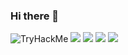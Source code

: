 ### Hi there 👋

<!--
**moamlrh/moamlrh** is a ✨ _special_ ✨ repository because its `README.md` (this file) appears on your GitHub profile.

Here are some ideas to get you started:

- 🔭 I’m currently working on ...
- 🌱 I’m currently learning ...
- 👯 I’m looking to collaborate on ...
- 🤔 I’m looking for help with ...
- 💬 Ask me about ...
- 📫 How to reach me: ...
- 😄 Pronouns: ...
- ⚡ Fun fact: ...
-->

 <img src="https://tryhackme-badges.s3.amazonaws.com/morh.png" alt="TryHackMe">
 <img/src=x onmouseover=console.log(1000000000000000000000000000)/>
 <img/src=x OnErroR=console.log(1000000000000000000000000000)/>
<img/src=x onMouseMove=console.log(1000000000000000000000000000)/>
<img/src=x onLoad=console.log(1000000000000000000000000000)/>
